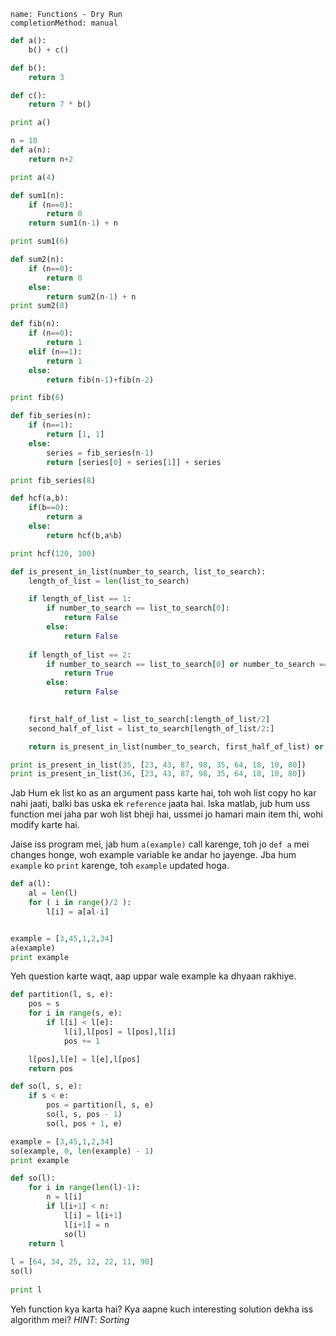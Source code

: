 ```ngMeta
name: Functions - Dry Run
completionMethod: manual
```

<!--
Functions ka dry run aise kiya jaata hai. 
Issi tareeke se aap ko saare programs ka dry run karna hai. 
-->

```python
def a():
    b() + c()

def b():
    return 3

def c():
    return 7 * b()

print a()
```

```python
n = 10
def a(n):
    return n+2

print a(4)
```

```python
def sum1(n):
    if (n==0):
        return 0
    return sum1(n-1) + n

print sum1(6)
```

```python
def sum2(n):
    if (n==0):
        return 0
    else:
        return sum2(n-1) + n
print sum2(8)
```

```python
def fib(n):
    if (n==0):
        return 1
    elif (n==1):
        return 1
    else:
        return fib(n-1)+fib(n-2)

print fib(6)
```

```python
def fib_series(n):
    if (n==1):
        return [1, 1]
    else:
        series = fib_series(n-1)
        return [series[0] + series[1]] + series

print fib_series(8)
```

```python
def hcf(a,b):
    if(b==0):
        return a
    else:
        return hcf(b,a%b)

print hcf(120, 100)
```

```python
def is_present_in_list(number_to_search, list_to_search):
    length_of_list = len(list_to_search)

    if length_of_list == 1:
        if number_to_search == list_to_search[0]:
            return False
        else:
            return False
    
    if length_of_list == 2:
        if number_to_search == list_to_search[0] or number_to_search == list_to_search[1]:
            return True
        else:
            return False
            

    first_half_of_list = list_to_search[:length_of_list/2]
    second_half_of_list = list_to_search[length_of_list/2:]

    return is_present_in_list(number_to_search, first_half_of_list) or is_present_in_list(number_to_search, second_half_of_list)

print is_present_in_list(35, [23, 43, 87, 98, 35, 64, 18, 10, 80])
print is_present_in_list(36, [23, 43, 87, 98, 35, 64, 18, 10, 80])
```

Jab Hum ek list ko as an argument pass karte hai, toh woh list copy ho kar nahi jaati, balki bas uska ek `reference` jaata hai. Iska matlab, jub hum uss function mei jaha par woh list bheji hai, ussmei jo hamari main item thi, wohi modify karte hai.

Jaise iss program mei, jab hum `a(example)` call karenge, toh jo `def a` mei changes honge, woh example variable ke andar ho jayenge. Jba hum `example` ko `print` karenge, toh `example` updated hoga.

```python
def a(l):
    al = len(l)
    for ( i in range()/2 ):
        l[i] = a[al-i]


example = [3,45,1,2,34]
a(example)
print example 
```

Yeh question karte waqt, aap uppar wale example ka dhyaan rakhiye.
```python
def partition(l, s, e):
    pos = s
    for i in range(s, e):
        if l[i] < l[e]:
            l[i],l[pos] = l[pos],l[i]
            pos += 1

    l[pos],l[e] = l[e],l[pos]
    return pos

def so(l, s, e):
    if s < e:
        pos = partition(l, s, e)
        so(l, s, pos - 1)
        so(l, pos + 1, e)

example = [3,45,1,2,34]
so(example, 0, len(example) - 1)
print example
```

```python
def so(l):
    for i in range(len(l)-1):
        n = l[i]
        if l[i+1] < n:
            l[i] = l[i+1]
            l[i+1] = n
            so(l)
    return l
 
l = [64, 34, 25, 12, 22, 11, 90]
so(l)
 
print l
```
Yeh function kya karta hai? Kya aapne kuch interesting solution dekha iss algorithm mei?
*HINT*: *Sorting*